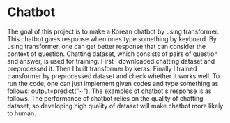 # Chatbot
 The goal of this project is to make a Korean chatbot by using transformer. This chatbot gives response when ones type something by keyboard. By using transformer, one can get better response that can consider the context of question. Chatting dataset, which consists of pairs of question and answer, is used for training. First I downloaded chatting dataset and preprocessed it. Then I built transformer by keras. Finally I trained transformer by preprocessed dataset and check whether it works well. To run the code, one can just implement given codes and type something as follows: output=predict("~"). The examples of chatbot's response is as follows. The performance of chatbot relies on the quality of chatting dataset, so developing high quality of dataset will make chatbot more likely to human.   
